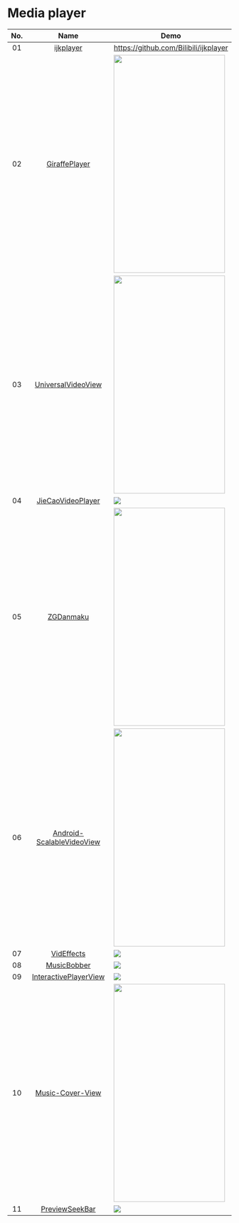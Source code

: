 Media player
======================
No. | Name | Demo
:---: | :---: | ---
01| [ijkplayer](https://github.com/Bilibili/ijkplayer) | https://github.com/Bilibili/ijkplayer
02| [GiraffePlayer](https://github.com/tcking/GiraffePlayer) | <img src="https://github.com/tcking/GiraffePlayer/raw/master/screencap/device-2015-10-28-142934.png" width="250" height="490">
03| [UniversalVideoView](https://github.com/linsea/UniversalVideoView) | <img src="https://github.com/linsea/UniversalVideoView/raw/master/screenshot/screen1.png" width="250" height="490">
04| [JieCaoVideoPlayer](https://github.com/lipangit/JieCaoVideoPlayer) | ![](https://github.com/lipangit/JieCaoVideoPlayer/releases/download/v5.3/j9.jpg)
05| [ZGDanmaku](https://github.com/zhgeaits/ZGDanmaku) | <img src="https://raw.githubusercontent.com/zhgeaits/ZGDanmaku/master/yy.png" width="250" height="490">
06| [Android-ScalableVideoView](https://github.com/yqritc/Android-ScalableVideoView) | <img src="https://github.com/yqritc/Android-ScalableVideoView/raw/master/sample/sample.gif" width="250" height="490">
07| [VidEffects](https://github.com/krazykira/VidEffects) | ![](https://cloud.githubusercontent.com/assets/2201511/9244235/e75ab7a8-41b2-11e5-90b7-33d944d1d6c8.png)
08| [MusicBobber](https://github.com/Cleveroad/MusicBobber) | ![](https://github.com/Cleveroad/MusicBobber/raw/master/images/demo.gif)
09| [InteractivePlayerView](https://github.com/iammert/InteractivePlayerView) | ![](https://raw.githubusercontent.com/iammert/InteractivePlayerView/master/art/art.png)
10| [Music-Cover-View](https://github.com/andremion/Music-Cover-View) | <img src="https://raw.githubusercontent.com/andremion/Music-Player/master/art/music_player_code.gif" width="250" height="490">
11| [PreviewSeekBar](https://github.com/rubensousa/PreviewSeekBar) | ![](https://github.com/rubensousa/PreviewSeekBar/raw/master/screenshots/sample.gif)